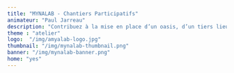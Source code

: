 ```yaml
---
title: "MYNALAB - Chantiers Participatifs"
animateur: "Paul Jarreau"
description: "Contribuez à la mise en place d’un oasis, d’un tiers lieux autogéré. Du jardin en permaculture au labo de garage, le MYNALAB met vos savoirs faire à l’épreuve des lowtech."
theme : "atelier"
logo:  "/img/amyalab-logo.jpg"
thumbnail: "/img/mynalab-thumbnail.png"
banner: "/img/mynalab-banner.png"
home: "yes"
---
```

